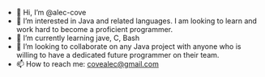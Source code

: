 - 👋 Hi, I’m @alec-cove
- 👀 I’m interested in Java and related languages. I am looking to learn and work hard to become a proficient programmer.
- 🌱 I’m currently learning jave, C, Bash
- 💞️ I’m looking to collaborate on any Java project with anyone who is willing to have a dedicated future programmer on their team.
- 📫 How to reach me: covealec@gmail.com

<!---
alec-cove/alec-cove is a ✨ special ✨ repository because its `README.md` (this file) appears on your GitHub profile.
You can click the Preview link to take a look at your changes.
--->
